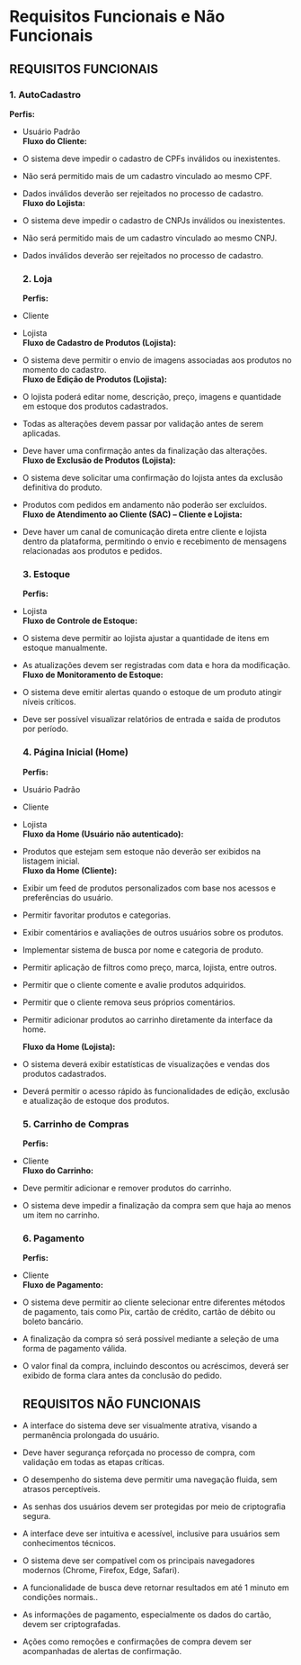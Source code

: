 # **Requisitos Funcionais e Não Funcionais**

## **REQUISITOS FUNCIONAIS**

### **1\. AutoCadastro**

**Perfis:**

* Usuário Padrão  
  **Fluxo do Cliente:**  
* O sistema deve impedir o cadastro de CPFs inválidos ou inexistentes.  
* Não será permitido mais de um cadastro vinculado ao mesmo CPF.  
* Dados inválidos deverão ser rejeitados no processo de cadastro.  
  **Fluxo do Lojista:**  
* O sistema deve impedir o cadastro de CNPJs inválidos ou inexistentes.  
* Não será permitido mais de um cadastro vinculado ao mesmo CNPJ.  
* Dados inválidos deverão ser rejeitados no processo de cadastro.

  ### **2\. Loja**

  **Perfis:**  
* Cliente  
* Lojista  
  **Fluxo de Cadastro de Produtos (Lojista):**  
* O sistema deve permitir o envio de imagens associadas aos produtos no momento do cadastro.  
  **Fluxo de Edição de Produtos (Lojista):**  
* O lojista poderá editar nome, descrição, preço, imagens e quantidade em estoque dos produtos cadastrados.  
* Todas as alterações devem passar por validação antes de serem aplicadas.  
* Deve haver uma confirmação antes da finalização das alterações.  
  **Fluxo de Exclusão de Produtos (Lojista):**  
* O sistema deve solicitar uma confirmação do lojista antes da exclusão definitiva do produto.  
* Produtos com pedidos em andamento não poderão ser excluídos.  
  **Fluxo de Atendimento ao Cliente (SAC) – Cliente e Lojista:**  
* Deve haver um canal de comunicação direta entre cliente e lojista dentro da plataforma, permitindo o envio e recebimento de mensagens relacionadas aos produtos e pedidos.

  ### **3\. Estoque**

  **Perfis:**  
* Lojista  
  **Fluxo de Controle de Estoque:**  
* O sistema deve permitir ao lojista ajustar a quantidade de itens em estoque manualmente.  
* As atualizações devem ser registradas com data e hora da modificação.  
  **Fluxo de Monitoramento de Estoque:**  
* O sistema deve emitir alertas quando o estoque de um produto atingir níveis críticos.  
* Deve ser possível visualizar relatórios de entrada e saída de produtos por período.

  ### **4\. Página Inicial (Home)**

  **Perfis:**  
* Usuário Padrão  
* Cliente  
* Lojista  
  **Fluxo da Home (Usuário não autenticado):**  
* Produtos que estejam sem estoque não deverão ser exibidos na listagem inicial.  
  **Fluxo da Home (Cliente):**  
* Exibir um feed de produtos personalizados com base nos acessos e preferências do usuário.  
* Permitir favoritar produtos e categorias.  
* Exibir comentários e avaliações de outros usuários sobre os produtos.  
* Implementar sistema de busca por nome e categoria de produto.  
* Permitir aplicação de filtros como preço, marca, lojista, entre outros.  
* Permitir que o cliente comente e avalie produtos adquiridos.  
* Permitir que o cliente remova seus próprios comentários.  
* Permitir adicionar produtos ao carrinho diretamente da interface da home.

  **Fluxo da Home (Lojista):**

* O sistema deverá exibir estatísticas de visualizações e vendas dos produtos cadastrados.  
* Deverá permitir o acesso rápido às funcionalidades de edição, exclusão e atualização de estoque dos produtos.

  ### **5\. Carrinho de Compras**

  **Perfis:**  
* Cliente  
  **Fluxo do Carrinho:**  
* Deve permitir adicionar e remover produtos do carrinho.  
* O sistema deve impedir a finalização da compra sem que haja ao menos um item no carrinho.

  ### **6\. Pagamento**

  **Perfis:**

* Cliente  
  **Fluxo de Pagamento:**  
* O sistema deve permitir ao cliente selecionar entre diferentes métodos de pagamento, tais como Pix, cartão de crédito, cartão de débito ou boleto bancário.  
* A finalização da compra só será possível mediante a seleção de uma forma de pagamento válida.  
* O valor final da compra, incluindo descontos ou acréscimos, deverá ser exibido de forma clara antes da conclusão do pedido.

  ## 

  ## **REQUISITOS NÃO FUNCIONAIS**

* A interface do sistema deve ser visualmente atrativa, visando a permanência prolongada do usuário.  
* Deve haver segurança reforçada no processo de compra, com validação em todas as etapas críticas.  
* O desempenho do sistema deve permitir uma navegação fluida, sem atrasos perceptíveis.  
* As senhas dos usuários devem ser protegidas por meio de criptografia segura.  
* A interface deve ser intuitiva e acessível, inclusive para usuários sem conhecimentos técnicos.  
* O sistema deve ser compatível com os principais navegadores modernos (Chrome, Firefox, Edge, Safari).  
* A funcionalidade de busca deve retornar resultados em até 1 minuto em condições normais..  
* As informações de pagamento, especialmente os dados do cartão, devem ser criptografadas.  
* Ações como remoções e confirmações de compra devem ser acompanhadas de alertas de confirmação.  
  